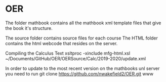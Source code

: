 # OER

The folder mathbook contains all the mathbook xml template files that give the book it's structure.

The source folder contains source files for each course
The HTML folder contains the html webcode that resides on the server.




Compiling the Calculus Text
xsltproc -xinclude mfg-html.xsl ~/Documents/GitHub/OER/OERSource/Calc/2019-2020/update.xml 


In order to update to the most recent version on the mathbooks unl server you need to run
git clone https://github.com/nwakefield2/OER.git www